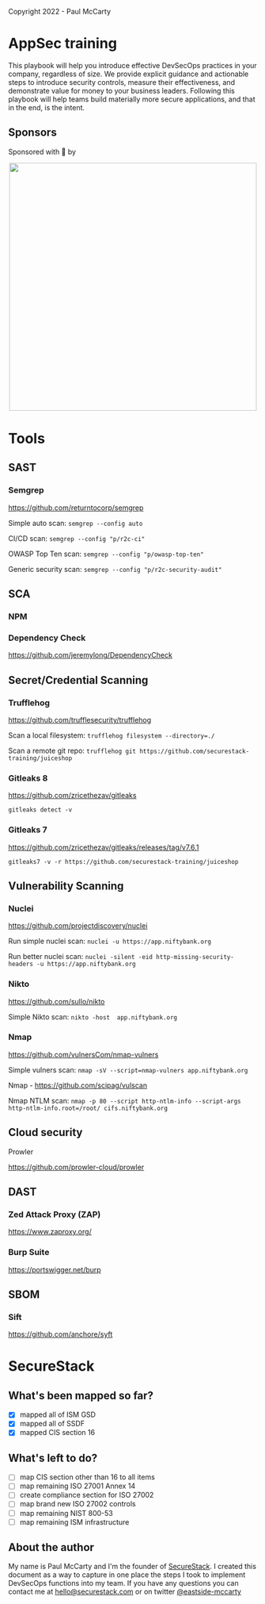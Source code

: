 Copyright 2022 - Paul McCarty

# AppSec training
This playbook will help you introduce effective DevSecOps practices in your company, regardless of size. We provide explicit guidance and actionable steps to introduce security controls, measure their effectiveness, and demonstrate value for money to your business leaders. Following this playbook will help teams build materially more secure applications, and that in the end, is the intent.


## Sponsors 
Sponsored with 💜  by

<a href="https://securestack.com" target=”_blank” rel="noopener noreferrer"><center><img src="https://securestack.com/wp-content/uploads/2021/09/securestack-horizontal.png" width="500"/></center></a>


# Tools

## SAST

### Semgrep 

https://github.com/returntocorp/semgrep

Simple auto scan: ``` semgrep --config auto ```

CI/CD scan: ``` semgrep --config "p/r2c-ci" ```

OWASP Top Ten scan: ``` semgrep --config "p/owasp-top-ten" ```

Generic security scan: ``` semgrep --config "p/r2c-security-audit" ```

## SCA

### NPM


### Dependency Check 
https://github.com/jeremylong/DependencyCheck


## Secret/Credential Scanning

### Trufflehog

https://github.com/trufflesecurity/trufflehog

Scan a local filesystem: ``` trufflehog filesystem --directory=./ ```

Scan a remote git repo: ``` trufflehog git https://github.com/securestack-training/juiceshop ```

### Gitleaks 8

https://github.com/zricethezav/gitleaks

``` gitleaks detect -v ```

### Gitleaks 7 

https://github.com/zricethezav/gitleaks/releases/tag/v7.6.1

``` gitleaks7 -v -r https://github.com/securestack-training/juiceshop ```

## Vulnerability Scanning

### Nuclei

https://github.com/projectdiscovery/nuclei

Run simple nuclei scan: ``` nuclei -u https://app.niftybank.org ```

Run better nuclei scan: ``` nuclei -silent -eid http-missing-security-headers -u https://app.niftybank.org ```

### Nikto 

https://github.com/sullo/nikto

Simple Nikto scan: ``` nikto -host  app.niftybank.org ```

### Nmap

https://github.com/vulnersCom/nmap-vulners

Simple vulners scan: ``` nmap -sV --script=nmap-vulners app.niftybank.org ```

Nmap - https://github.com/scipag/vulscan

Nmap NTLM scan: ``` nmap -p 80 --script http-ntlm-info --script-args http-ntlm-info.root=/root/ cifs.niftybank.org ```


## Cloud security

Prowler

https://github.com/prowler-cloud/prowler

## DAST

### Zed Attack Proxy (ZAP) 

https://www.zaproxy.org/

### Burp Suite 

https://portswigger.net/burp

## SBOM

### Sift 

https://github.com/anchore/syft

# SecureStack


## What's been mapped so far?

- [x] mapped all of ISM GSD
- [x] mapped all of SSDF
- [x] mapped CIS section 16

## What's left to do?

- [ ] map CIS section other than 16 to all items
- [ ] map remaining ISO 27001 Annex 14
- [ ] create compliance section for ISO 27002
- [ ] map brand new ISO 27002 controls
- [ ] map remaining NIST 800-53
- [ ] map remaining ISM infrastructure

## About the author

My name is Paul McCarty and I'm the founder of [SecureStack](https://securestack.com). I created this document as a way to capture in one place the steps I took to implement DevSecOps functions into my team. If you have any questions you can contact me at hello@securestack.com or on twitter [@eastside-mccarty](https://twitter.com/eastsidemccarty) 


